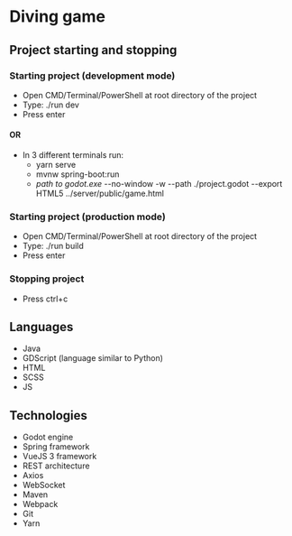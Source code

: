 # Diving game

## Project starting and stopping

### Starting project (development mode)

- Open CMD/Terminal/PowerShell at root directory of the project
- Type: ./run dev
- Press enter

#### OR
- In 3 different terminals run:
  - yarn serve
  - mvnw spring-boot:run
  - *path to godot.exe* --no-window -w --path ./project.godot --export HTML5 ../server/public/game.html

### Starting project (production mode)

- Open CMD/Terminal/PowerShell at root directory of the project
- Type: ./run build
- Press enter

### Stopping project

- Press ctrl+c

## Languages
- Java
- GDScript (language similar to Python)
- HTML
- SCSS
- JS

## Technologies
- Godot engine
- Spring framework
- VueJS 3 framework
- REST architecture
- Axios
- WebSocket
- Maven
- Webpack
- Git
- Yarn

